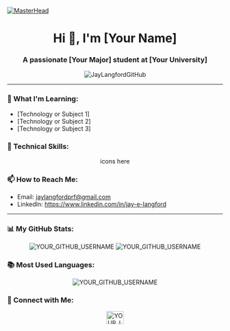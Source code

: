[![MasterHead](https://user-images.githubusercontent.com/67194519/173735367-b75edb3b-61ec-4323-a10f-5d98e1d7b97a.gif)](https://github.com/JayLangfordGitHub)
<h1 align="center">Hi 👋, I'm [Your Name]</h1>
<h3 align="center">A passionate [Your Major] student at [Your University]</h3>

<p align="center"> <img src="https://komarev.com/ghpvc/?username=JayLangfordGitHub&label=Profile%20views&color=0e75b6&style=flat-square" alt="JayLangfordGitHub" /> </p>

---

### 🌱 What I'm Learning:
- [Technology or Subject 1]
- [Technology or Subject 2]
- [Technology or Subject 3]

### 💼 Technical Skills:
<p align="center">
icons here
</p>

### 📫 How to Reach Me:
- Email: jaylangfordprf@gmail.com
- LinkedIn: https://www.linkedin.com/in/jay-e-langford

---

### 📊 My GitHub Stats:
<p align="center">
    <img src="https://github-readme-stats.vercel.app/api?username=YOUR_GITHUB_USERNAME&show_icons=true&theme=radical" alt="YOUR_GITHUB_USERNAME" />
    <img src="https://github-readme-streak-stats.herokuapp.com/?user=YOUR_GITHUB_USERNAME&theme=radical" alt="YOUR_GITHUB_USERNAME" />
</p>

### 📚 Most Used Languages:
<p align="center">
    <img src="https://github-readme-stats.vercel.app/api/top-langs/?username=YOUR_GITHUB_USERNAME&layout=compact&theme=radical" alt="YOUR_GITHUB_USERNAME" />
</p>

### 🤝 Connect with Me:
<p align="center">
<a href="Your_LinkedIn_Profile" target="blank"><img src="LINKEDIN_ICON_LINK" alt="YOUR_LINKEDIN_USERNAME" height="30" width="40" /></a>
</p>

